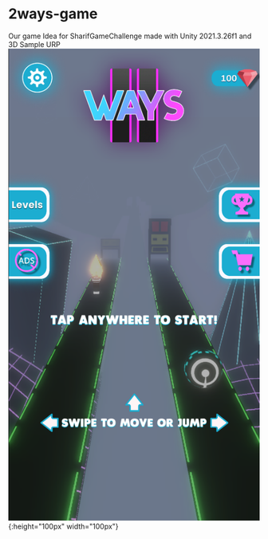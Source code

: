 # 2ways-game
Our game Idea for SharifGameChallenge made with Unity 2021.3.26f1 and 3D Sample URP
![alt text](https://github.com/amireza007/2ways-game/blob/main/Game_Environment.png){:height="100px" width="100px"}
